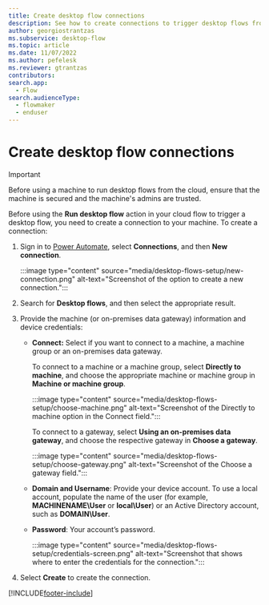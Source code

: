 ```yaml
---
title: Create desktop flow connections
description: See how to create connections to trigger desktop flows from cloud flows.
author: georgiostrantzas
ms.subservice: desktop-flow
ms.topic: article
ms.date: 11/07/2022
ms.author: pefelesk
ms.reviewer: gtrantzas
contributors:
search.app: 
  - Flow 
search.audienceType: 
  - flowmaker
  - enduser
---
```


# Create desktop flow connections

> [!IMPORTANT]
> Before using a machine to run desktop flows from the cloud, ensure that the machine is secured and the machine's admins are trusted.

Before using the **Run desktop flow** action in your cloud flow to trigger a desktop flow, you need to create a connection to your machine. To create a connection:

1. Sign in to [Power Automate](https://powerautomate.microsoft.com), select **Connections**,  and then **New connection**.

    :::image type="content" source="media/desktop-flows-setup/new-connection.png" alt-text="Screenshot of the option to create a new connection.":::

1. Search for **Desktop flows**, and then select the appropriate result.

1. Provide the machine (or on-premises data gateway) information and device credentials:

   - **Connect:** Select if you want to connect to a machine, a machine group or an on-premises data gateway.

      To connect to a machine or a machine group, select **Directly to machine**, and choose the appropriate machine or machine group in  **Machine or machine group**.

      :::image type="content" source="media/desktop-flows-setup/choose-machine.png" alt-text="Screenshot of the Directly to machine option in the Connect field.":::

      To connect to a gateway, select **Using an on-premises data gateway**, and choose the respective gateway in  **Choose a gateway**.

      :::image type="content" source="media/desktop-flows-setup/choose-gateway.png" alt-text="Screenshot of the Choose a gateway field.":::

   - **Domain and Username**: Provide your device account. To use a local account, populate the name of the user (for example, **MACHINENAME\\User** or **local\\User**) or an Active Directory account, such as **DOMAIN\\User**.

   - **Password**: Your account’s password.

      :::image type="content" source="media/desktop-flows-setup/credentials-screen.png" alt-text="Screenshot that shows where to enter the credentials for the connection.":::

1. Select **Create** to create the connection.

[!INCLUDE[footer-include](../includes/footer-banner.md)]
